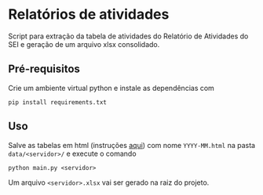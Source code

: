# Relatórios de atividades

Script para extração da tabela de atividades do Relatório de Atividades do SEI e geração de um arquivo xlsx consolidado.

## Pré-requisitos

Crie um ambiente virtual python e instale as dependências com

```
pip install requirements.txt
```

## Uso

Salve as tabelas em html (instruções [aqui]()) com nome `YYYY-MM.html` na pasta `data/<servidor>/` e execute o comando

```
python main.py <servidor>
```

Um arquivo `<servidor>.xlsx` vai ser gerado na raiz do projeto.
